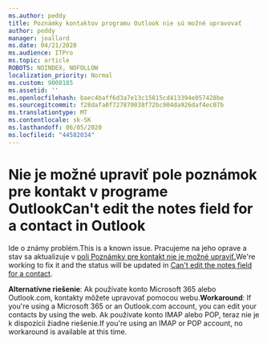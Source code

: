 ```yaml
---
ms.author: peddy
title: Poznámky kontaktov programu Outlook nie sú možné upravovať
author: peddy
manager: joallard
ms.date: 04/21/2020
ms.audience: ITPro
ms.topic: article
ROBOTS: NOINDEX, NOFOLLOW
localization_priority: Normal
ms.custom: 9000185
ms.assetid: ''
ms.openlocfilehash: baec4baff6d3a7e13c15815cd413394e057428be
ms.sourcegitcommit: f28dafa0f727870038f72bc904da926daf4ec07b
ms.translationtype: MT
ms.contentlocale: sk-SK
ms.lasthandoff: 06/05/2020
ms.locfileid: "44582034"
---
```

# <a name="cant-edit-the-notes-field-for-a-contact-in-outlook"></a><span data-ttu-id="86fc9-102">Nie je možné upraviť pole poznámok pre kontakt v programe Outlook</span><span class="sxs-lookup"><span data-stu-id="86fc9-102">Can't edit the notes field for a contact in Outlook</span></span>
<span data-ttu-id="86fc9-103">Ide o známy problém.</span><span class="sxs-lookup"><span data-stu-id="86fc9-103">This is a known issue.</span></span> <span data-ttu-id="86fc9-104">Pracujeme na jeho oprave a stav sa aktualizuje v [poli Poznámky pre kontakt nie je možné upraviť.](https://support.office.com/article/fb8394ce-04ce-48b5-bae4-be46f77f10fe)</span><span class="sxs-lookup"><span data-stu-id="86fc9-104">We're working to fix it and the status will be updated in [Can't edit the notes field for a contact](https://support.office.com/article/fb8394ce-04ce-48b5-bae4-be46f77f10fe).</span></span>

<span data-ttu-id="86fc9-105">**Alternatívne riešenie**: Ak používate konto Microsoft 365 alebo Outlook.com, kontakty môžete upravovať pomocou webu.</span><span class="sxs-lookup"><span data-stu-id="86fc9-105">**Workaround**: If you're using a Microsoft 365 or an Outlook.com account, you can edit your contacts by using the web.</span></span> <span data-ttu-id="86fc9-106">Ak používate konto IMAP alebo POP, teraz nie je k dispozícii žiadne riešenie.</span><span class="sxs-lookup"><span data-stu-id="86fc9-106">If you're using an IMAP or POP account, no workaround is available at this time.</span></span>